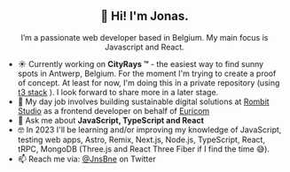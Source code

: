 <h2 align="center">👋 Hi! I'm Jonas.</h2>
<p align="center">I’m a passionate web developer based in Belgium. My main focus is Javascript and React.</p>

- ☀ Currently working on **CityRays &trade;** - the easiest way to find sunny spots in Antwerp, Belgium. For the moment I'm trying to create a proof of concept. At least for now, I'm doing this in a private repository (using [t3 stack](https://create.t3.gg/) ). I look forward to share more in a later stage.
- 🔭 My day job involves building sustainable digital solutions at [Rombit Studio](https://rombit.studio/) as a frontend developer on behalf of [Euricom](https://www.euri.com/)
- 💬 Ask me about **JavaScript, TypeScript and React**
- 🤓 In 2023 I'll be learning and/or improving my knowledge of JavaScript, testing web apps, Astro, Remix, Next.js, Node.js, TypeScript, React, tRPC, MongoDB (Three.js and React Three Fiber if I find the time 😅).
- 📫 Reach me via: [@JnsBne](https://twitter.com/jnsbne) on Twitter


